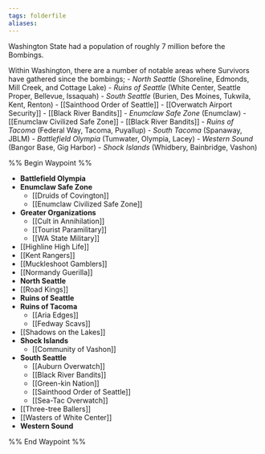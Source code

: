 ```yaml
---
tags: folderfile
aliases:
---
```


Washington State had a population of roughly 7 million before the Bombings.

Within Washington, there are a number of notable areas where Survivors have gathered since the bombings;
	- *North Seattle* (Shoreline, Edmonds, Mill Creek, and Cottage Lake)
	- *Ruins of Seattle* (White Center, Seattle Proper, Bellevue, Issaquah)
	- *South Seattle* (Burien, Des Moines, Tukwila, Kent, Renton)
		- [[Sainthood Order of Seattle]]
		- [[Overwatch Airport Security]]
		- [[Black River Bandits]]
	- *Enumclaw Safe Zone* (Enumclaw)
		- [[Enumclaw Civilized Safe Zone]]
		- [[Black River Bandits]]
	- *Ruins of Tacoma* (Federal Way, Tacoma, Puyallup)
	- *South Tacoma* (Spanaway, JBLM)
	- *Battlefield Olympia* (Tumwater, Olympia, Lacey)
	- *Western Sound* (Bangor Base, Gig Harbor)
	- *Shock Islands* (Whidbery, Bainbridge, Vashon)

%% Begin Waypoint %%
- **Battlefield Olympia**
- **Enumclaw Safe Zone**
	- [[Druids of Covington]]
	- [[Enumclaw Civilized Safe Zone]]
- **Greater Organizations**
	- [[Cult in Annihilation]]
	- [[Tourist Paramilitary]]
	- [[WA State Military]]
- [[Highline High Life]]
- [[Kent Rangers]]
- [[Muckleshoot Gamblers]]
- [[Normandy Guerilla]]
- **North Seattle**
- [[Road Kings]]
- **Ruins of Seattle**
- **Ruins of Tacoma**
	- [[Aria Edges]]
	- [[Fedway Scavs]]
- [[Shadows on the Lakes]]
- **Shock Islands**
	- [[Community of Vashon]]
- **South Seattle**
	- [[Auburn Overwatch]]
	- [[Black River Bandits]]
	- [[Green-kin Nation]]
	- [[Sainthood Order of Seattle]]
	- [[Sea-Tac Overwatch]]
- [[Three-tree Ballers]]
- [[Wasters of White Center]]
- **Western Sound**

%% End Waypoint %%
